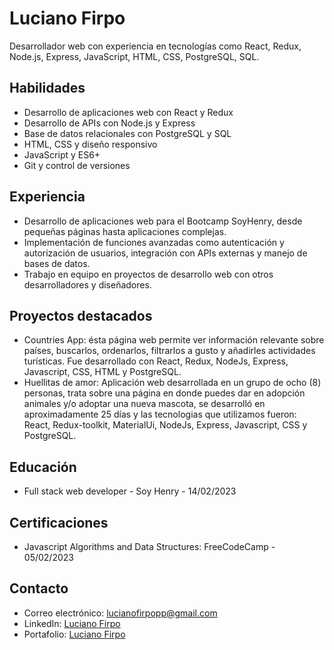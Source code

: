 # Luciano Firpo
Desarrollador web con experiencia en tecnologías como React, Redux, Node.js, Express, JavaScript, HTML, CSS, PostgreSQL, SQL.

## Habilidades
  - Desarrollo de aplicaciones web con React y Redux
  - Desarrollo de APIs con Node.js y Express
  - Base de datos relacionales con PostgreSQL y SQL
  - HTML, CSS y diseño responsivo
  - JavaScript y ES6+
  - Git y control de versiones
  
## Experiencia
  - Desarrollo de aplicaciones web para el Bootcamp SoyHenry, desde pequeñas páginas hasta aplicaciones complejas.
  - Implementación de funciones avanzadas como autenticación y autorización de usuarios, integración con APIs externas y manejo de bases de datos.
  - Trabajo en equipo en proyectos de desarrollo web con otros desarrolladores y diseñadores.

## Proyectos destacados
  - Countries App: ésta página web permite ver información relevante sobre países, buscarlos, ordenarlos, filtrarlos a gusto y añadirles actividades turísticas. Fue desarrollado con React, Redux, NodeJs, Express, Javascript, CSS, HTML y PostgreSQL.
  - Huellitas de amor: Aplicación web desarrollada en un grupo de ocho (8) personas, trata sobre una página en donde puedes dar en adopción animales y/o adoptar una nueva mascota, se desarrolló en aproximadamente 25 días y las tecnologias que utilizamos fueron: React, Redux-toolkit, MaterialUi, NodeJs, Express, Javascript, CSS y PostgreSQL.

## Educación
  - Full stack web developer - Soy Henry - 14/02/2023
  
## Certificaciones
  - Javascript Algorithms and Data Structures: FreeCodeCamp - 05/02/2023
  
## Contacto
  - Correo electrónico: lucianofirpopp@gmail.com
  - LinkedIn: [Luciano Firpo](https://www.linkedin.com/in/firpo-luciano/)
  - Portafolio: [Luciano Firpo](https://firpo-luciano.vercel.app) 
